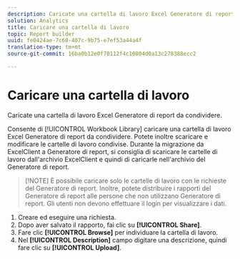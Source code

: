 ```yaml
---
description: Caricate una cartella di lavoro Excel Generatore di report da condividere.
solution: Analytics
title: Caricare una cartella di lavoro
topic: Report builder
uuid: fe0424ae-7c68-407c-9b75-e7ef53a44a4f
translation-type: tm+mt
source-git-commit: 16ba0b12e0f70112f4c10804d0a13c278388ecc2

---
```



# Caricare una cartella di lavoro

Caricate una cartella di lavoro Excel Generatore di report da condividere.

Consente di [!UICONTROL Workbook Library] caricare una cartella di lavoro Excel Generatore di report da condividere. Potete inoltre scaricare e modificare le cartelle di lavoro condivise. Durante la migrazione da ExcelClient a Generatore di report, si consiglia di scaricare le cartelle di lavoro dall'archivio ExcelClient e quindi di caricarle nell'archivio del Generatore di report.

> [!NOTE] È possibile caricare solo le cartelle di lavoro con le richieste del Generatore di report. Inoltre, potete distribuire i rapporti del Generatore di report alle persone che non utilizzano Generatore di report. Gli utenti non devono effettuare il login per visualizzare i dati.

1. Creare ed eseguire una richiesta.
1. Dopo aver salvato il rapporto, fai clic su **[!UICONTROL Share]**.
1. Fare clic **[!UICONTROL Browse]** per individuare la cartella di lavoro.
1. Nel **[!UICONTROL Description]** campo digitare una descrizione, quindi fare clic su **[!UICONTROL Upload]**.
